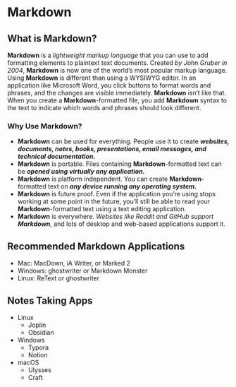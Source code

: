 # **Markdown**

## What is **Markdown**?

**Markdown** is a *lightweight markup language* that you can use to add formatting elements to plaintext text documents. 
Created *by John Gruber in 2004*, **Markdown** is now one of the world’s most popular markup language. 
Using **Markdown** is different than using a WYSIWYG editor. In an application like Microsoft Word, you click buttons to format words and phrases, 
and the changes are visible immediately. **Markdown** isn’t like that. When you create a **Markdown**-formatted file, you add **Markdown** syntax to the text to indicate which words and phrases should look different.

### Why Use **Markdown**?

- **Markdown** can be used for everything. People use it to create ***websites, documents, notes, books, presentations, email messages, and technical documentation.***
- **Markdown** is portable. Files containing **Markdown**-formatted text can be ***opened using virtually any application.***
- **Markdown** is platform independent. You can create **Markdown**-formatted text on ***any device running any operating system.***
- **Markdown** is future proof. Even if the application you’re using stops working at some point in the future, you’ll still be able to read your **Markdown**-formatted text using a text editing application. 
- **Markdown** is everywhere. *Websites like Reddit and GitHub support **Markdown***, and lots of desktop and web-based applications support it.

## Recommended Markdown Applications
- Mac: MacDown, iA Writer, or Marked 2  
- Windows: ghostwriter or Markdown Monster  
- Linux: ReText or ghostwriter  

## Notes Taking Apps
- Linux  
    - Joplin  
    - Obsidian  
- Windows  
    - Typora  
    - Notion  
- macOS  
    - Ulysses  
    - Craft  
